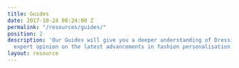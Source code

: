 ```yaml
---
title: Guides
date: 2017-10-24 08:24:00 Z
permalink: "/resources/guides/"
position: 2
description: 'Our Guides will give you a deeper understanding of Dressipi and
  expert opinion on the latest advancements in fashion personalisation. '
layout: resource
---
```


